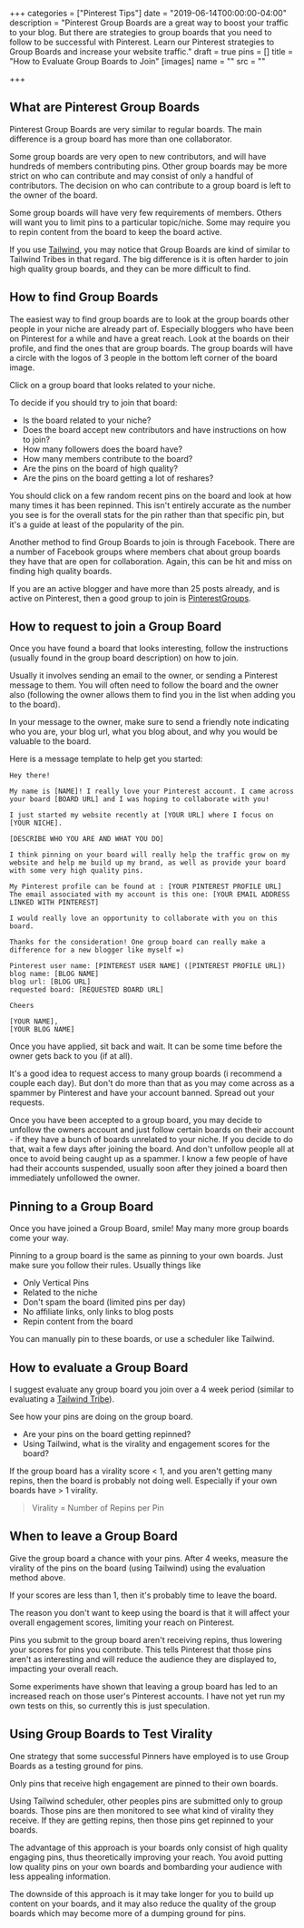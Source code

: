+++
categories = ["Pinterest Tips"]
date = "2019-06-14T00:00:00-04:00"
description = "Pinterest Group Boards are a great way to boost your traffic to your blog. But there are strategies to group boards that you need to follow to be successful with Pinterest.  Learn our Pinterest strategies to Group Boards and increase your website traffic."
draft = true
pins = []
title = "How to Evaluate Group Boards to Join"
[images]
name = ""
src = ""

+++
## What are Pinterest Group Boards

Pinterest Group Boards are very similar to regular boards.  The main difference is a group board has more than one collaborator.  

Some group boards are very open to new contributors, and will have hundreds of members contributing pins.  Other group boards may be more strict on who can contribute and may consist of only a handful of contributors.  The decision on who can contribute to a group board is left to the owner of the board.

Some group boards will have very few requirements of members.  Others will want you to limit pins to a particular topic/niche.  Some may require you to repin content from the board to keep the board active.

If you use [Tailwind](https://www.tailwindapp.com/i/thediyblogger "Sign up for Tailwind and get a $15 credit"), you may notice that Group Boards are kind of similar to Tailwind Tribes in that regard.  The big difference is it is often harder to join high quality group boards, and they can be more difficult to find.

## How to find Group Boards

The easiest way to find group boards are to look at the group boards other people in your niche are already part of.  Especially bloggers who have been on Pinterest for a while and have a great reach.  Look at the boards on their profile, and find the ones that are group boards.  The group boards will have a circle with the logos of 3 people in the bottom left corner of the board image.

Click on a group board that looks related to your niche.

To decide if you should try to join that board:

* Is the board related to your niche?
* Does the board accept new contributors and have instructions on how to join?
* How many followers does the board have?
* How many members contribute to the board?
* Are the pins on the board of high quality?
* Are the pins on the board getting a lot of reshares? 

You should click on a few random recent pins on the board and look at how many times it has been repinned.  This isn't entirely accurate as the number you see is for the overall stats for the pin rather than that specific pin, but it's a guide at least of the popularity of the pin.

Another method to find Group Boards to join is through Facebook.  There are a number of Facebook groups where members chat about group boards they have that are open for collaboration.  Again, this can be hit and miss on finding high quality boards.

If you are an active blogger and have more than 25 posts already, and is active on Pinterest, then a good group to join is [PinterestGroups](https://www.facebook.com/groups/pinterestboards/ "Facebook Pinterest Groups").

## How to request to join a Group Board

Once you have found a board that looks interesting, follow the instructions (usually found in the group board description) on how to join.

Usually it involves sending an email to the owner, or sending a Pinterest message to them.  You will often need to follow the board and the owner also (following the owner allows them to find you in the list when adding you to the board).

In your message to the owner, make sure to send a friendly note indicating who you are, your blog url, what you blog about, and why you would be valuable to the board.

Here is a message template to help get you started:

    Hey there!
    
    My name is [NAME]! I really love your Pinterest account. I came across your board [BOARD URL] and I was hoping to collaborate with you!
    
    I just started my website recently at [YOUR URL] where I focus on [YOUR NICHE]. 
    
    [DESCRIBE WHO YOU ARE AND WHAT YOU DO]
    
    I think pinning on your board will really help the traffic grow on my website and help me build up my brand, as well as provide your board with some very high quality pins. 
    
    My Pinterest profile can be found at : [YOUR PINTEREST PROFILE URL]
    The email associated with my account is this one: [YOUR EMAIL ADDRESS LINKED WITH PINTEREST]
    
    I would really love an opportunity to collaborate with you on this board.
    
    Thanks for the consideration! One group board can really make a difference for a new blogger like myself =) 
    
    Pinterest user name: [PINTEREST USER NAME] ([PINTEREST PROFILE URL])
    blog name: [BLOG NAME]
    blog url: [BLOG URL]
    requested board: [REQUESTED BOARD URL]
    
    Cheers
    
    [YOUR NAME],
    [YOUR BLOG NAME]

Once you have applied, sit back and wait.  It can be some time before the owner gets back to you (if at all).

It's a good idea to request access to many group boards (i recommend a couple each day).  But don't do more than that as you may come across as a spammer by Pinterest and have your account banned. Spread out your requests.  

Once you have been accepted to a group board, you may decide to unfollow the owners account and just follow certain boards on their account - if they have a bunch of boards unrelated to your niche.  If you decide to do that, wait a few days after joining the board.  And don't unfollow people all at once to avoid being caught up as a spammer.  I know a few people of have had their accounts suspended, usually soon after they joined a board then immediately unfollowed the owner.

## Pinning to a Group Board

Once you have joined a Group Board, smile!  May many more group boards come your way.

Pinning to a group board is the same as pinning to your own boards.  Just make sure you follow their rules.  Usually things like 

* Only Vertical Pins
* Related to the niche
* Don't spam the board (limited pins per day)
* No affiliate links, only links to blog posts
* Repin content from the board

You can manually pin to these boards, or use a scheduler like Tailwind.

## How to evaluate a Group Board

I suggest evaluate any group board you join over a 4 week period (similar to evaluating a [Tailwind Tribe](https://www.tailwindapp.com/i/thediyblogger "Sign up for Tailwind and get a $15 account credit")).

See how your pins are doing on the group board.

* Are your pins on the board getting repinned?
* Using Tailwind, what is the virality and engagement scores for the board?

If the group board has a virality score < 1, and you aren't getting many repins, then the board is probably not doing well.  Especially if your own boards have > 1 virality.

> Virality = Number of Repins per Pin

## When to leave a Group Board

Give the group board a chance with your pins.  After 4 weeks, measure the virality of the pins on the board (using Tailwind) using the evaluation method above.

If your scores are less than 1, then it's probably time to leave the board.

The reason you don't want to keep using the board is that it will affect your overall engagement scores, limiting your reach on Pinterest.

Pins you submit to the group board aren't receiving repins, thus lowering your scores for pins you contribute.  This tells Pinterest that those pins aren't as interesting and will reduce the audience they are displayed to, impacting your overall reach.

Some experiments have shown that leaving a group board has led to an increased reach on those user's Pinterest accounts.  I have not yet run my own tests on this, so currently this is just speculation.

## Using Group Boards to Test Virality

One strategy that some successful Pinners have employed is to use Group Boards as a testing ground for pins.

Only pins that receive high engagement are pinned to their own boards.  

Using Tailwind scheduler, other peoples pins are submitted only to group boards.  Those pins are then monitored to see what kind of virality they receive.  If they are getting repins, then those pins get repinned to your boards.

The advantage of this approach is your boards only consist of high quality engaging pins, thus theoretically improving your reach.  You avoid putting low quality pins on your own boards and bombarding your audience with less appealing information.

The downside of this approach is it may take longer for you to build up content on your boards, and it may also reduce the quality of the group boards which may become more of a dumping ground for pins.